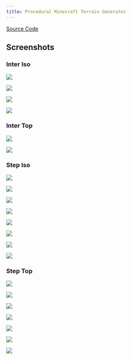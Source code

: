 ```yaml
---
title: Procedural Minecraft Terrain Generator
---
```


[Source Code](https://github.com/AnkurSheel/pmgai-minecraft)

## Screenshots

### Inter Iso

![](./images/Inter0_iso.jpg)

![](./images/Inter1_iso.jpg)

![](./images/Inter2_iso.jpg)

![](./images/Inter0_top.jpg)

### Inter Top

![](./images/Inter1_top.jpg)

![](./images/Inter2_top.jpg)

### Step Iso

![](./images/Step0_iso.jpg)

![](./images/Step1_iso.jpg)

![](./images/Step2_iso.jpg)

![](./images/Step3_iso.jpg)

![](./images/Step4_iso.jpg)

![](./images/Step5_iso.jpg)

![](./images/Step6_iso.jpg)

![](./images/Step7_iso.jpg)

### Step Top

![](./images/Step0_top.jpg)

![](./images/Step1_top.jpg)

![](./images/Step2_top.jpg)

![](./images/Step3_top.jpg)

![](./images/Step5_top.jpg)

![](./images/Step6_top.jpg)

![](./images/Step7_top.jpg)

